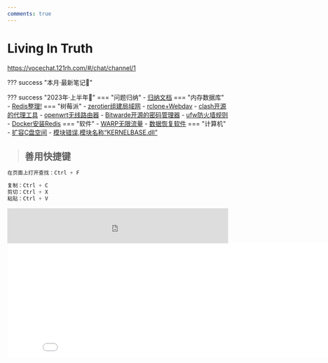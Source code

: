 ```yaml
---
comments: true
---
```


# Living In Truth

https://vocechat.121rh.com/#/chat/channel/1

??? success "本月·最新笔记🐉"

??? success "2023年·上半年🐇"
    === "问题归纳"
        - [归纳文档](app/wrong/CodeProblems)
    === "内存数据库"
        - [Redis整理!](app/redis/redisTidy/)
    === "树莓派"
        - [zerotier组建局域网](pc/raspberry/zerotier)
        - [rclone+Webdav](pc/raspberry/rclone)
        - [clash开源的代理工具](pc/raspberry/clash)
        - [openwrt无线路由器](pc/raspberry/openwrt)
        - [Bitwarde开源的密码管理器](pc/raspberry/bitwarden/)
        - [ufw防火墙规则](pc/raspberry/ufw)
        - [Docker安装Redis](pc/raspberry/redis)
    === "软件"
        - [WARP无限流量](pc/software/CloudflareWarp)
        - [数据恢复软件](pc/software/DataRecovery)
    === "计算机"
        - [扩容C盘空间](pc/computer/capacity)
        - [模块错误,模块名称“KERNELBASE.dll”](pc/computer/kernelbase)


>## 善用快捷键

```sql
在页面上打开查找：Ctrl + F 

复制：Ctrl + C
剪切：Ctrl + X
粘贴：Ctrl + V

```

<iframe style="position: sticky  ;  width: 100%; " src="https://img.moehu.org/txt/?id=tiangou" frameborder="0" scrolling="yes" width="80" height="80">
</iframe>   


<iframe frameborder="no" border="0" marginwidth="0" marginheight="0" width=850 height=260 src="//music.163.com/outchain/player?type=0&id=9258578171&auto=1&height=430">
</iframe>


<!-- vocechat put this code snippet into your html file -->
<script 
  data-host-id="1" 
  data-auto-reg="true" 
  data-login-token="" 
  data-theme-color="#1fe1f9" 
  data-close-width="48" 
  data-close-height="48" 
  data-open-width="380" 
  data-open-height="580" 
  data-welcome="Your custom welcome text" 
  src="https://vocechat.121rh.com/widget.js" 
  async 
></script>

<style>
  #VOCECHAT_WIDGET {
    right:10px  /* left position */
    bottom: 5px /* bottom position */
  }
</style>
